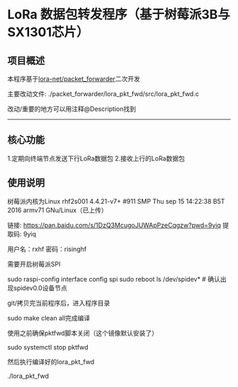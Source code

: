 # LoRa 数据包转发程序（基于树莓派3B与SX1301芯片）

## 项目概述
本程序基于[lora-net/packet_forwarder](https://github.com/Lora-net/packet_forwarder)二次开发

主要改动文件: ./packet_forwarder/lora_pkt_fwd/src/lora_pkt_fwd.c

改动/重要的地方可以用注释@Description找到

---

## 核心功能
1.定期向终端节点发送下行LoRa数据包
2.接收上行的LoRa数据包


## 使用说明

树莓派内核为Linux rhf2s001 4.4.21-v7+ #911 SMP Thu sep 15 14:22:38 B5T 2016 armv71 GNu/Linux（已上传）

链接: https://pan.baidu.com/s/1DzQ3McugoJUWApPzeCqgzw?pwd=9yiq 提取码: 9yiq

用户名：rxhf
密码：risinghf

需要开启树莓派SPI

sudo raspi-config
interface config
spi
sudo reboot
ls /dev/spidev*          # 确认出现spidev0.0设备节点

git/拷贝完当前程序后，进入程序目录

sudo make clean all完成编译

使用之前确保pktfwd脚本关闭（这个镜像默认安装了）

sudo systemctl stop pktfwd

然后执行编译好的lora_pkt_fwd

./lora_pkt_fwd